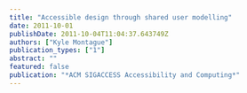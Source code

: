 ```yaml
---
title: "Accessible design through shared user modelling"
date: 2011-10-01
publishDate: 2011-10-04T11:04:37.643749Z
authors: ["Kyle Montague"]
publication_types: ["1"]
abstract: ""
featured: false
publication: "*ACM SIGACCESS Accessibility and Computing*"
---
```


